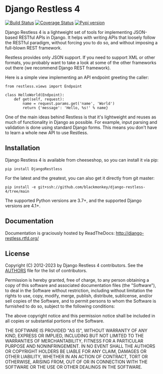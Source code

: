 # Django Restless 4

[![Build Status](https://github.com/blackmonkey/django-restless-4/actions/workflows/django.yml/badge.svg)](https://github.com/blackmonkey/django-restless-4/actions/workflows/django.yml)
[![Coverage Status](https://coveralls.io/repos/github/blackmonkey/django-restless-4/badge.svg)](https://coveralls.io/github/blackmonkey/django-restless-4)
[![Pypi version](https://img.shields.io/pypi/v/DjangoRestless)](https://pypi.org/project/DjangoRestless/)

Django Restless 4 is a lightweight set of tools for implementing JSON-based
RESTful APIs in Django. It helps with writing APIs that loosely follow
the RESTful paradigm, without forcing you to do so, and without imposing a
full-blown REST framework.

Restless provides only JSON support. If you need to support XML or
other formats, you probably want to take a look at some of the other frameworks
out there (we recommend Django REST framework).

Here is a simple view implementing an API endpoint greeting the caller:

    from restless.views import Endpoint

    class HelloWorld(Endpoint):
        def get(self, request):
            name = request.params.get('name', 'World')
            return {'message': 'Hello, %s!' % name}

One of the main ideas behind Restless is that it's lightweight and reuses
as much of functionality in Django as possible. For example, input parsing and
validation is done using standard Django forms. This means you don't have to
learn a whole new API to use Restless.

## Installation

Django Restless 4 is available from cheeseshop, so you can install it via pip:

    pip install DjangoRestless

For the latest and the greatest, you can also get it directly from git master:

    pip install -e git+ssh://github.com/blackmonkey/django-restless-4/tree/main

The supported Python versions are 3.7+, and the supported Django versions are 4.1+.

## Documentation

Documentation is graciously hosted by ReadTheDocs: http://django-restless.rtfd.org/

## License

Copyright (C) 2012-2023 by Django Restless 4 contributors. See the
[AUTHORS](AUTHORS.md) file for the list of contributors.

Permission is hereby granted, free of charge, to any person obtaining a copy of this software and associated documentation files (the "Software"), to deal in the Software without restriction, including without limitation the rights to use, copy, modify, merge, publish, distribute, sublicense, and/or sell copies of the Software, and to permit persons to whom the Software is furnished to do so, subject to the following conditions:

The above copyright notice and this permission notice shall be included in all copies or substantial portions of the Software.

THE SOFTWARE IS PROVIDED "AS IS", WITHOUT WARRANTY OF ANY KIND, EXPRESS OR IMPLIED, INCLUDING BUT NOT LIMITED TO THE WARRANTIES OF MERCHANTABILITY, FITNESS FOR A PARTICULAR PURPOSE AND NONINFRINGEMENT. IN NO EVENT SHALL THE AUTHORS OR COPYRIGHT HOLDERS BE LIABLE FOR ANY CLAIM, DAMAGES OR OTHER LIABILITY, WHETHER IN AN ACTION OF CONTRACT, TORT OR OTHERWISE, ARISING FROM, OUT OF OR IN CONNECTION WITH THE SOFTWARE OR THE USE OR OTHER DEALINGS IN THE SOFTWARE.
